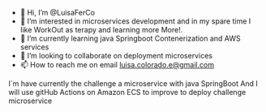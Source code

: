 - 👋 Hi, I’m @LuisaFerCo
- 👀 I’m interested in microservices development and in my spare time I like WorkOut as terapy and learning more More!.  
- 🌱 I’m currently learning java Springboot Contenerization and AWS services
- 💞️ I’m looking to collaborate on deployment microservices
- 📫 How to reach me on email luisa.colorado.e@gmail.com 

I´m have currently the challenge a microservice with java SpringBoot And I will use gitHub Actions on Amazon ECS to improve to deploy challenge microservice 
